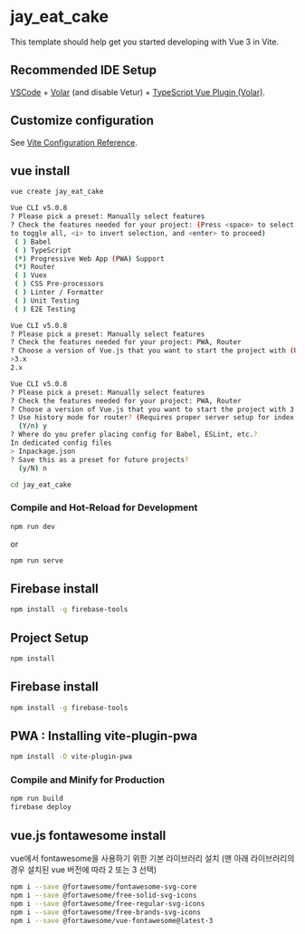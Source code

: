 # jay_eat_cake

This template should help get you started developing with Vue 3 in Vite.

## Recommended IDE Setup

[VSCode](https://code.visualstudio.com/) + [Volar](https://marketplace.visualstudio.com/items?itemName=Vue.volar) (and disable Vetur) + [TypeScript Vue Plugin (Volar)](https://marketplace.visualstudio.com/items?itemName=Vue.vscode-typescript-vue-plugin).

## Customize configuration

See [Vite Configuration Reference](https://vitejs.dev/config/).

## vue install
```sh
vue create jay_eat_cake
```
```sh
Vue CLI v5.0.8
? Please pick a preset: Manually select features
? Check the features needed for your project: (Press <space> to select, <a> 
to toggle all, <i> to invert selection, and <enter> to proceed)
 ( ) Babel
 ( ) TypeScript
 (*) Progressive Web App (PWA) Support
 (*) Router
 ( ) Vuex
 ( ) CSS Pre-processors
 ( ) Linter / Formatter
 ( ) Unit Testing
 ( ) E2E Testing

Vue CLI v5.0.8
? Please pick a preset: Manually select features
? Check the features needed for your project: PWA, Router
? Choose a version of Vue.js that you want to start the project with (User arrow keys)
>3.x
2.x

Vue CLI v5.0.8
? Please pick a preset: Manually select features
? Check the features needed for your project: PWA, Router
? Choose a version of Vue.js that you want to start the project with 3.x    
? Use history mode for router? (Requires proper server setup for index fallback in production) 
  (Y/n) y
? Where do you prefer placing config for Babel, ESLint, etc.? 
In dedicated config files
> Inpackage.json
? Save this as a preset for future projects? 
  (y/N) n
```

```sh
cd jay_eat_cake
```

### Compile and Hot-Reload for Development
```sh
npm run dev
```
or
```sh
npm run serve
```

## Firebase install
```sh
npm install -g firebase-tools
```

## Project Setup
```sh
npm install
```

## Firebase install
```sh
npm install -g firebase-tools
```

## PWA : Installing vite-plugin-pwa
```sh
npm install -D vite-plugin-pwa
```

### Compile and Minify for Production
```sh
npm run build
firebase deploy
```

## vue.js fontawesome install
vue에서 fontawesome을 사용하기 위한 기본 라이브러리 설치
(맨 아래 라이브러리의 경우 설치된 vue 버전에 따라 2 또는 3 선택)
```sh
npm i --save @fortawesome/fontawesome-svg-core
npm i --save @fortawesome/free-solid-svg-icons
npm i --save @fortawesome/free-regular-svg-icons
npm i --save @fortawesome/free-brands-svg-icons
npm i --save @fortawesome/vue-fontawesome@latest-3
```

